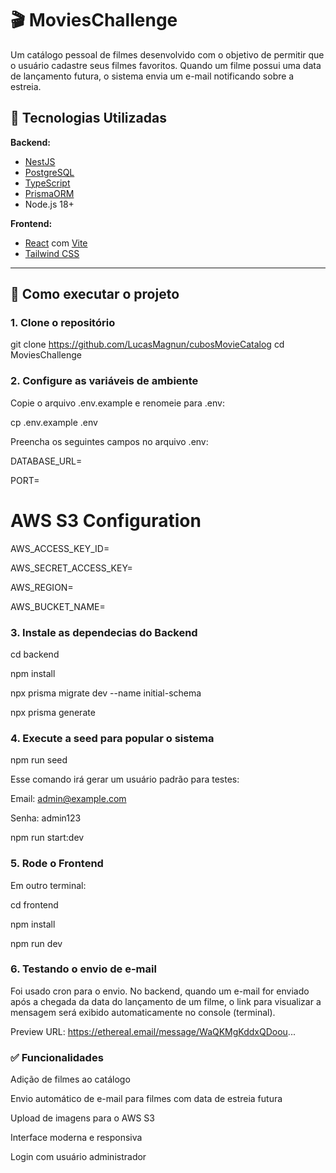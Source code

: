 # 🎬 MoviesChallenge

Um catálogo pessoal de filmes desenvolvido com o objetivo de permitir que o usuário cadastre seus filmes favoritos. Quando um filme possui uma data de lançamento futura, o sistema envia um e-mail notificando sobre a estreia.

## 🧰 Tecnologias Utilizadas

**Backend:**
- [NestJS](https://nestjs.com/)
- [PostgreSQL](https://www.postgresql.org/)
- [TypeScript](https://www.typescriptlang.org/)
- [PrismaORM](https://www.prisma.io/)
- Node.js 18+

**Frontend:**
- [React](https://reactjs.org/) com [Vite](https://vitejs.dev/)
- [Tailwind CSS](https://tailwindcss.com/)

---

## 🚀 Como executar o projeto

### 1. Clone o repositório

git clone https://github.com/LucasMagnun/cubosMovieCatalog
cd MoviesChallenge

### 2. Configure as variáveis de ambiente
Copie o arquivo .env.example e renomeie para .env:

cp .env.example .env

Preencha os seguintes campos no arquivo .env:

DATABASE_URL=

PORT=

# AWS S3 Configuration
AWS_ACCESS_KEY_ID=

AWS_SECRET_ACCESS_KEY=

AWS_REGION=

AWS_BUCKET_NAME=

### 3. Instale as dependecias do Backend

cd backend

npm install

npx prisma migrate dev --name initial-schema

npx prisma generate

### 4. Execute a seed para popular o sistema

npm run seed

Esse comando irá gerar um usuário padrão para testes:

Email: admin@example.com

Senha: admin123

npm run start:dev

### 5. Rode o Frontend
Em outro terminal:

cd frontend

npm install

npm run dev

### 6. Testando o envio de e-mail

Foi usado cron para o envio.
No backend, quando um e-mail for enviado após a chegada da data do lançamento de um filme, o link para visualizar a mensagem será exibido automaticamente no console (terminal).

Preview URL: https://ethereal.email/message/WaQKMgKddxQDoou...

### ✅ Funcionalidades
Adição de filmes ao catálogo

Envio automático de e-mail para filmes com data de estreia futura

Upload de imagens para o AWS S3

Interface moderna e responsiva

Login com usuário administrador
